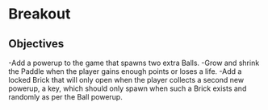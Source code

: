 # Breakout
## Objectives

-Add a powerup to the game that spawns two extra Balls.
-Grow and shrink the Paddle when the player gains enough points or loses a life.
-Add a locked Brick that will only open when the player collects a second new powerup, a key, which should only spawn when such a Brick exists and randomly as per the Ball powerup.

